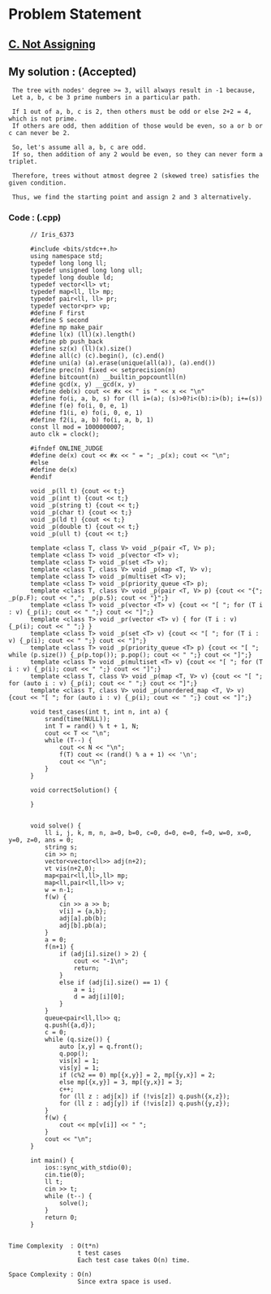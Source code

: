 # Problem Statement

## [C. Not Assigning](https://codeforces.com/contest/1627/problem/C)


## My solution :  (Accepted)

     The tree with nodes' degree >= 3, will always result in -1 because,
     Let a, b, c be 3 prime numbers in a particular path.
     
     If 1 out of a, b, c is 2, then others must be odd or else 2+2 = 4, which is not prime.
     If others are odd, then addition of those would be even, so a or b or c can never be 2.
     
     So, let's assume all a, b, c are odd.
     If so, then addition of any 2 would be even, so they can never form a triplet.
     
     Therefore, trees without atmost degree 2 (skewed tree) satisfies the given condition.
  
     Thus, we find the starting point and assign 2 and 3 alternatively.
     
        
   ### Code : (.cpp)  
      
          // Iris_6373

          #include <bits/stdc++.h>
          using namespace std;
          typedef long long ll;
          typedef unsigned long long ull;
          typedef long double ld;
          typedef vector<ll> vt;
          typedef map<ll, ll> mp;
          typedef pair<ll, ll> pr;
          typedef vector<pr> vp;
          #define F first
          #define S second
          #define mp make_pair
          #define l(x) (ll)(x).length()
          #define pb push_back
          #define sz(x) (ll)(x).size()
          #define all(c) (c).begin(), (c).end()
          #define uni(a) (a).erase(unique(all(a)), (a).end())
          #define prec(n) fixed << setprecision(n)
          #define bitcount(n) __builtin_popcountll(n)
          #define gcd(x, y) __gcd(x, y)
          #define deb(x) cout << #x << " is " << x << "\n"
          #define fo(i, a, b, s) for (ll i=(a); (s)>0?i<(b):i>(b); i+=(s))
          #define f(e) fo(i, 0, e, 1)
          #define f1(i, e) fo(i, 0, e, 1)
          #define f2(i, a, b) fo(i, a, b, 1)
          const ll mod = 1000000007;
          auto clk = clock();

          #ifndef ONLINE_JUDGE
          #define de(x) cout << #x << " = "; _p(x); cout << "\n";
          #else
          #define de(x)
          #endif

          void _p(ll t) {cout << t;}
          void _p(int t) {cout << t;}
          void _p(string t) {cout << t;}
          void _p(char t) {cout << t;}
          void _p(ld t) {cout << t;}
          void _p(double t) {cout << t;}
          void _p(ull t) {cout << t;}

          template <class T, class V> void _p(pair <T, V> p);
          template <class T> void _p(vector <T> v);
          template <class T> void _p(set <T> v);
          template <class T, class V> void _p(map <T, V> v);
          template <class T> void _p(multiset <T> v);
          template <class T> void _p(priority_queue <T> p);
          template <class T, class V> void _p(pair <T, V> p) {cout << "{"; _p(p.F); cout << ","; _p(p.S); cout << "}";}
          template <class T> void _p(vector <T> v) {cout << "[ "; for (T i : v) {_p(i); cout << " ";} cout << "]";}
          template <class T> void _pr(vector <T> v) { for (T i : v) {_p(i); cout << " ";} }
          template <class T> void _p(set <T> v) {cout << "[ "; for (T i : v) {_p(i); cout << " ";} cout << "]";}
          template <class T> void _p(priority_queue <T> p) {cout << "[ "; while (p.size()) {_p(p.top()); p.pop(); cout << " ";} cout << "]";}
          template <class T> void _p(multiset <T> v) {cout << "[ "; for (T i : v) {_p(i); cout << " ";} cout << "]";}
          template <class T, class V> void _p(map <T, V> v) {cout << "[ "; for (auto i : v) {_p(i); cout << " ";} cout << "]";}
          template <class T, class V> void _p(unordered_map <T, V> v) {cout << "[ "; for (auto i : v) {_p(i); cout << " ";} cout << "]";}

          void test_cases(int t, int n, int a) {
              srand(time(NULL));
              int T = rand() % t + 1, N;
              cout << T << "\n";
              while (T--) {
                  cout << N << "\n";
                  f(T) cout << (rand() % a + 1) << '\n';
                  cout << "\n";
              }
          }

          void correctSolution() {

          }


          void solve() {  
              ll i, j, k, m, n, a=0, b=0, c=0, d=0, e=0, f=0, w=0, x=0, y=0, z=0, ans = 0;
              string s;
              cin >> n;
              vector<vector<ll>> adj(n+2);
              vt vis(n+2,0);
              map<pair<ll,ll>,ll> mp;
              map<ll,pair<ll,ll>> v;
              w = n-1;
              f(w) {
                  cin >> a >> b;
                  v[i] = {a,b};
                  adj[a].pb(b);
                  adj[b].pb(a);
              }
              a = 0;
              f(n+1) {
                  if (adj[i].size() > 2) {
                      cout << "-1\n";
                      return;
                  }
                  else if (adj[i].size() == 1) {
                      a = i;
                      d = adj[i][0];
                  }
              }
              queue<pair<ll,ll>> q;
              q.push({a,d});
              c = 0;
              while (q.size()) {
                  auto [x,y] = q.front();
                  q.pop();
                  vis[x] = 1;
                  vis[y] = 1;
                  if (c%2 == 0) mp[{x,y}] = 2, mp[{y,x}] = 2;
                  else mp[{x,y}] = 3, mp[{y,x}] = 3;
                  c++;
                  for (ll z : adj[x]) if (!vis[z]) q.push({x,z});
                  for (ll z : adj[y]) if (!vis[z]) q.push({y,z});
              }
              f(w) {
                  cout << mp[v[i]] << " ";
              }
              cout << "\n";
          }

          int main() {
              ios::sync_with_stdio(0);
              cin.tie(0);
              ll t;
              cin >> t;
              while (t--) {
                  solve();
              }
              return 0;
          }   
  

    Time Complexity  : O(t*n)
                       t test cases
                       Each test case takes O(n) time. 

    Space Complexity : O(n)
                       Since extra space is used.
